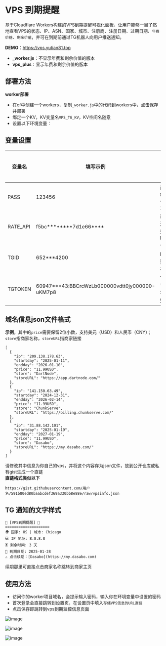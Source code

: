 # VPS 到期提醒
基于Cloudflare Workers构建的VPS到期提醒可视化面板，让用户能够一目了然地查看VPS的状态、IP、ASN、国家、城市、注册商、注册日期、过期日期、`年费价格`、`剩余价值`，并可在到期前通过TG机器人向用户推送通知。

**DEMO**：<https://vps.yutian81.top>

- **_worker.js**：不显示年费和剩余价值的版本  
- **vps_plus**：显示年费和剩余价值的版本

## 部署方法

**worker部署**

- 在cf中创建一个workers，复制`_worker.js`中的代码到workers中，点击保存并部署
- 绑定一个KV，KV变量名`VPS_TG_KV`，KV空间名随意
- 设置以下环境变量：

## 变量设置
| 变量名 | 填写示例 | 说明 | 是否必填 | 
| ------ | ------- | ------ | ------ |
| PASS  | 123456 | 前端访问密码，默认为`123456` | 是 |
| RATE_API  | f5bc********7d1e66**** | 获取实时汇率的免费API KEY | 是 |
| TGID | 652***4200 | TG机器人ID，不需要通知可不填 | 否 |
| TGTOKEN | 60947***43:BBCrcWzLb000000vdtt0jy000000-uKM7p8	 | TG机器人TOKEN，不需要通知可不填 | 否 |

## 域名信息json文件格式
**示例**，其中的`price`需要保留2位小数，支持美元（USD）和人民币（CNY）；`store`指商家名称，`storeURL`指商家链接
```
[
  {
    "ip": "209.138.178.63",
    "startday": "2025-01-11",
    "endday": "2026-01-10",
    "price": "11.99USD",
    "store": "DartNode",
    "storeURL": "https://app.dartnode.com/"
  },
  {
    "ip": "141.150.63.49",
    "startday": "2024-12-31",
    "endday": "2026-02-14",
    "price": "11.99USD",
    "store": "ChunkServe",
    "storeURL": "https://billing.chunkserve.com/"
  },
  {
    "ip": "31.88.142.101",
    "startday": "2025-01-19",
    "endday": "2027-01-19",
    "price": "11.99USD",
    "store": "Dasabo",
    "storeURL": "https://my.dasabo.com/"
  }
]
```
请修改其中信息为你自己的vps，并将这个内容存为json文件，放到公开仓库或私有gist生成一个直链  
**直链格式类似以下**
```
https://gist.githubusercontent.com/用户名/591b80ed80baabcdef369a330bb8e88e/raw/vpsinfo.json
```

## TG 通知的文字样式
```
🚨 [VPS到期提醒] 🚨
====================
🌍 国家: US | 城市: Chicago
💻 IP 地址: 8.8.8.8
⏳ 剩余时间: 3 天
📅 到期日期: 2025-01-28
⚠️ 点击续期：[Dasabo](https://my.dasabo.com)
```
续期那里可直接点击商家名称跳转到商家主页

## 使用方法
- 访问你的worker项目域名，会提示输入密码，输入你在环境变量中设置的密码
- 首次登录会直接跳转到设置页，在设置页中填入`存储VPS信息的URL直链`
- 点击保存即跳转到vps到期监控信息页面

![image](https://github.com/user-attachments/assets/d7489572-1cf7-42ba-aa56-e44123cf15a9)

![image](https://github.com/user-attachments/assets/6fbef2e9-6071-4605-b961-ca785f18d0f9)

![image](https://github.com/user-attachments/assets/38041a99-6f0f-4ee6-9a59-f663389c5b59)


